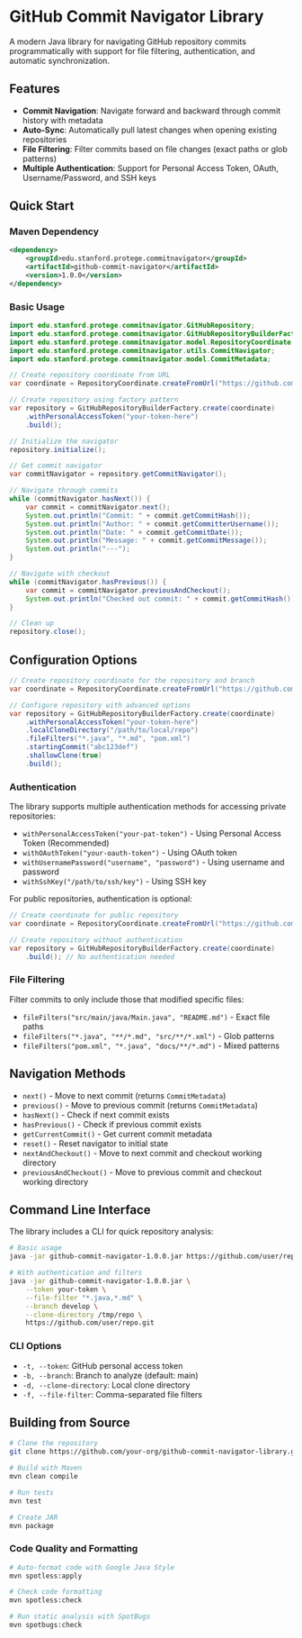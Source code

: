 # GitHub Commit Navigator Library

A modern Java library for navigating GitHub repository commits programmatically with support for file filtering, authentication, and automatic synchronization.

## Features

- **Commit Navigation**: Navigate forward and backward through commit history with metadata
- **Auto-Sync**: Automatically pull latest changes when opening existing repositories
- **File Filtering**: Filter commits based on file changes (exact paths or glob patterns)
- **Multiple Authentication**: Support for Personal Access Token, OAuth, Username/Password, and SSH keys

## Quick Start

### Maven Dependency

```xml
<dependency>
    <groupId>edu.stanford.protege.commitnavigator</groupId>
    <artifactId>github-commit-navigator</artifactId>
    <version>1.0.0</version>
</dependency>
```

### Basic Usage

```java
import edu.stanford.protege.commitnavigator.GitHubRepository;
import edu.stanford.protege.commitnavigator.GitHubRepositoryBuilderFactory;
import edu.stanford.protege.commitnavigator.model.RepositoryCoordinate;
import edu.stanford.protege.commitnavigator.utils.CommitNavigator;
import edu.stanford.protege.commitnavigator.model.CommitMetadata;

// Create repository coordinate from URL
var coordinate = RepositoryCoordinate.createFromUrl("https://github.com/example/repo.git");

// Create repository using factory pattern
var repository = GitHubRepositoryBuilderFactory.create(coordinate)
    .withPersonalAccessToken("your-token-here")
    .build();

// Initialize the navigator
repository.initialize();

// Get commit navigator
var commitNavigator = repository.getCommitNavigator();

// Navigate through commits
while (commitNavigator.hasNext()) {
    var commit = commitNavigator.next();
    System.out.println("Commit: " + commit.getCommitHash());
    System.out.println("Author: " + commit.getCommitterUsername());
    System.out.println("Date: " + commit.getCommitDate());
    System.out.println("Message: " + commit.getCommitMessage());
    System.out.println("---");
}

// Navigate with checkout
while (commitNavigator.hasPrevious()) {
    var commit = commitNavigator.previousAndCheckout();
    System.out.println("Checked out commit: " + commit.getCommitHash());
}

// Clean up
repository.close();
```

## Configuration Options

```java
// Create repository coordinate for the repository and branch
var coordinate = RepositoryCoordinate.createFromUrl("https://github.com/example/repo.git", "develop");

// Configure repository with advanced options
var repository = GitHubRepositoryBuilderFactory.create(coordinate)
    .withPersonalAccessToken("your-token-here")
    .localCloneDirectory("/path/to/local/repo")
    .fileFilters("*.java", "*.md", "pom.xml")
    .startingCommit("abc123def")
    .shallowClone(true)
    .build();
```

### Authentication

The library supports multiple authentication methods for accessing private repositories:

- `withPersonalAccessToken("your-pat-token")` - Using Personal Access Token (Recommended)
- `withOAuthToken("your-oauth-token")` - Using OAuth token
- `withUsernamePassword("username", "password")` - Using username and password
- `withSshKey("/path/to/ssh/key")` - Using SSH key

For public repositories, authentication is optional:

```java
// Create coordinate for public repository
var coordinate = RepositoryCoordinate.createFromUrl("https://github.com/public/repo.git");

// Create repository without authentication
var repository = GitHubRepositoryBuilderFactory.create(coordinate)
    .build(); // No authentication needed
```

### File Filtering

Filter commits to only include those that modified specific files:

- `fileFilters("src/main/java/Main.java", "README.md")` - Exact file paths
- `fileFilters("*.java", "**/*.md", "src/**/*.xml")` - Glob patterns
- `fileFilters("pom.xml", "*.java", "docs/**/*.md")` - Mixed patterns


## Navigation Methods

- `next()` - Move to next commit (returns `CommitMetadata`)
- `previous()` - Move to previous commit (returns `CommitMetadata`)
- `hasNext()` - Check if next commit exists
- `hasPrevious()` - Check if previous commit exists
- `getCurrentCommit()` - Get current commit metadata
- `reset()` - Reset navigator to initial state
- `nextAndCheckout()` - Move to next commit and checkout working directory
- `previousAndCheckout()` - Move to previous commit and checkout working directory


## Command Line Interface

The library includes a CLI for quick repository analysis:

```bash
# Basic usage
java -jar github-commit-navigator-1.0.0.jar https://github.com/user/repo.git

# With authentication and filters
java -jar github-commit-navigator-1.0.0.jar \
    --token your-token \
    --file-filter "*.java,*.md" \
    --branch develop \
    --clone-directory /tmp/repo \
    https://github.com/user/repo.git
```

### CLI Options

- `-t, --token`: GitHub personal access token
- `-b, --branch`: Branch to analyze (default: main)
- `-d, --clone-directory`: Local clone directory
- `-f, --file-filter`: Comma-separated file filters

## Building from Source

```bash
# Clone the repository
git clone https://github.com/your-org/github-commit-navigator-library.git

# Build with Maven
mvn clean compile

# Run tests
mvn test

# Create JAR
mvn package
```

### Code Quality and Formatting
```bash
# Auto-format code with Google Java Style
mvn spotless:apply

# Check code formatting
mvn spotless:check

# Run static analysis with SpotBugs
mvn spotbugs:check
```